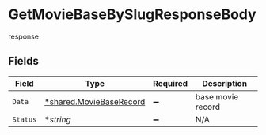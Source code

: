 # GetMovieBaseBySlugResponseBody

response


## Fields

| Field                                                             | Type                                                              | Required                                                          | Description                                                       |
| ----------------------------------------------------------------- | ----------------------------------------------------------------- | ----------------------------------------------------------------- | ----------------------------------------------------------------- |
| `Data`                                                            | [*shared.MovieBaseRecord](../../models/shared/moviebaserecord.md) | :heavy_minus_sign:                                                | base movie record                                                 |
| `Status`                                                          | **string*                                                         | :heavy_minus_sign:                                                | N/A                                                               |